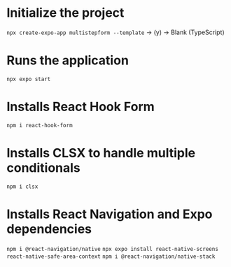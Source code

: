 # Initialize the project
`npx create-expo-app multistepform --template`
-> (y)
-> Blank (TypeScript)

# Runs the application
`npx expo start`

# Installs React Hook Form
`npm i react-hook-form`

# Installs CLSX to handle multiple conditionals
`npm i clsx`

# Installs React Navigation and Expo dependencies
`npm i @react-navigation/native`
`npx expo install react-native-screens react-native-safe-area-context`
`npm i @react-navigation/native-stack`
